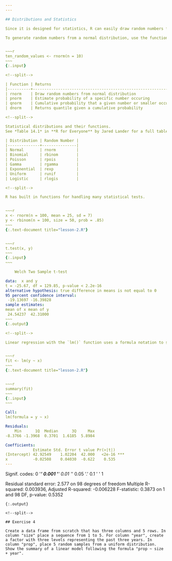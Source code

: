 ```yaml
---
---

## Distributions and Statistics

Since it is designed for statistics, R can easily draw random numbers from statistical distributions and calculate distribution values. 

To generate random numbers from a normal distribution, use the function `rnorm()`


~~~r
ten_random_values <- rnorm(n = 10)
~~~
{:.input}

<!--split-->

| Function | Returns                                                      | Notes                     |
|----------+--------------------------------------------------------------+---------------------------|
| rnorm    | Draw random numbers from normal distribution                 | Specify `n`, `mean`, `sd` |
| pnorm    | Estimate probability of a specific number occuring           |                           |
| qnorm    | Cumulative probability that a given number or smaller occurs | left-tailed by default    |
| dnorm    | Returns quantile given a cumulative probability              | opposite of pnorm         |

<!--split-->

Statistical distributions and their functions.
See *Table 14.1* in **R for Everyone** by Jared Lander for a full table.

| Distribution | Random Number |
|--------------+---------------|
| Normal       | rnorm         |
| Binomial     | rbinom        |
| Poisson      | rpois         |
| Gamma        | rgamma        |
| Exponential  | rexp          |
| Uniform      | runif         |
| Logistic     | rlogis        |

<!--split-->

R has built in functions for handling many statistical tests. 


~~~r
x <- rnorm(n = 100, mean = 25, sd = 7)
y <- rbinom(n = 100, size = 50, prob = .85)
~~~
{:.text-document title="lesson-2.R"}


~~~r
t.test(x, y)
~~~
{:.input}
~~~

	Welch Two Sample t-test

data:  x and y
t = -25.67, df = 129.85, p-value < 2.2e-16
alternative hypothesis: true difference in means is not equal to 0
95 percent confidence interval:
 -19.13697 -16.39828
sample estimates:
mean of x mean of y 
 24.54237  42.31000 
~~~
{:.output}

<!--split-->

Linear regression with the `lm()` function uses a formula notation to specify relationships between variables (e.g. `y ~ x`).


~~~r
fit <- lm(y ~ x)
~~~
{:.text-document title="lesson-2.R"}


~~~r
summary(fit)
~~~
{:.input}
~~~

Call:
lm(formula = y ~ x)

Residuals:
    Min      1Q  Median      3Q     Max 
-8.3766 -1.3968  0.3701  1.6185  5.8984 

Coefficients:
            Estimate Std. Error t value Pr(>|t|)    
(Intercept) 42.92549    1.02204  42.000   <2e-16 ***
x           -0.02508    0.04030  -0.622    0.535    
---
```

Signif. codes:  0 '***' 0.001 '**' 0.01 '*' 0.05 '.' 0.1 ' ' 1

Residual standard error: 2.577 on 98 degrees of freedom
Multiple R-squared:  0.003936,	Adjusted R-squared:  -0.006228 
F-statistic: 0.3873 on 1 and 98 DF,  p-value: 0.5352
~~~
{:.output}

<!--split-->

## Exercise 4

Create a data frame from scratch that has three columns and 5 rows. In column "size" place a sequence from 1 to 5. For column "year", create a factor with three levels representing the past three years. In column "prop", place 5 random samples from a uniform distribution. Show the summary of a linear model following the formula "prop ~ size + year".
